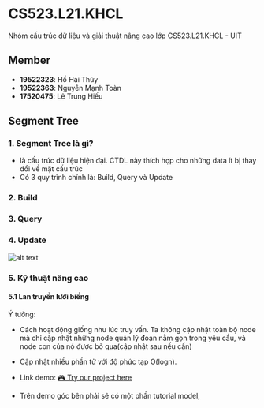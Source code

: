 # CS523.L21.KHCL
Nhóm cấu trúc dữ liệu và giải thuật nâng cao lớp CS523.L21.KHCL - UIT

## Member
- **19522323**: Hồ Hải Thủy
- **19522363**: Nguyễn Mạnh Toàn
- **17520475**: Lê Trung Hiếu

## Segment Tree
### 1. Segment Tree là gì?
- là cấu trúc dữ liệu hiện đại. CTDL này thích hợp cho những data ít bị thay đổi về mặt cấu trúc
- Có 3 quy trình chính là: Build, Query và Update
### 2. Build
### 3. Query
### 4. Update
  ![alt text](https://drive.google.com/file/d/1dlfnL8ZWD9mjU_JudZVJBl1kqOuaWLnM/view?usp=sharing)
### 5. Kỹ thuật nâng cao
#### 5.1 Lan truyền lười biếng
Ý tưởng:
  - Cách hoạt động giống như lúc truy vấn. Ta không cập nhật toàn bộ node mà chỉ cập nhật những node quản lý đoạn nằm gọn trong yêu cầu, và node con của nó được bỏ qua(cập nhật sau nếu cần)
  - Cập nhật nhiều phần tử với độ phức tạp O(logn).
  

- Link demo: [🎮 Try our project here](https://taolaobd.github.io/CS523.L21.KHCL/)
+ Trên demo góc bên phải sẽ có một phần tutorial model, 
